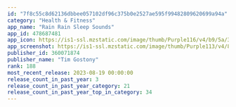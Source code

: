 ```yaml
---
id: "7f8c55c8d62136dbbee057102df96c375b0e2527ae595f99482809620699a94a"
category: "Health & Fitness"
app_name: "Rain Rain Sleep Sounds"
app_id: 478687481
app_icon: https://is1-ssl.mzstatic.com/image/thumb/Purple116/v4/b9/5a/36/b95a3697-b55b-0ea5-5d29-e277fc982ab7/AppIcon-0-0-1x_U007emarketing-0-0-0-6-0-0-sRGB-0-0-0-GLES2_U002c0-512MB-85-220-0-0.png/1024x1024bb.png
app_screenshot: https://is1-ssl.mzstatic.com/image/thumb/Purple113/v4/8d/12/f1/8d12f1b3-db37-d84b-6b56-ef23898b4575/pr_source.png/1242x2688bb.png
publisher_id: 360071874
publisher_name: "Tim Gostony"
rank: 188
most_recent_release: 2023-08-19 00:00:00
release_count_in_past_year: 3
release_count_in_past_year_category: 21
release_count_in_past_year_top_in_category: 34
---
```

